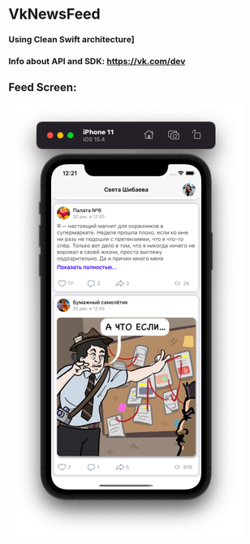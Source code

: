 # VkNewsFeed
### Using Clean Swift architecture]
### Info about API and SDK: https://vk.com/dev

## Feed Screen:
![Feed](https://github.com/svetlanashibaeva/VkNewsFeed/blob/main/Screenshots/vkApp-screen1.png)
